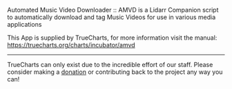 Automated Music Video Downloader :: AMVD is a Lidarr Companion script to automatically download and tag Music Videos for use in various media applications

This App is supplied by TrueCharts, for more information visit the manual: https://truecharts.org/charts/incubator/amvd

---

TrueCharts can only exist due to the incredible effort of our staff.
Please consider making a [donation](https://truecharts.org/docs/about/sponsor) or contributing back to the project any way you can!
